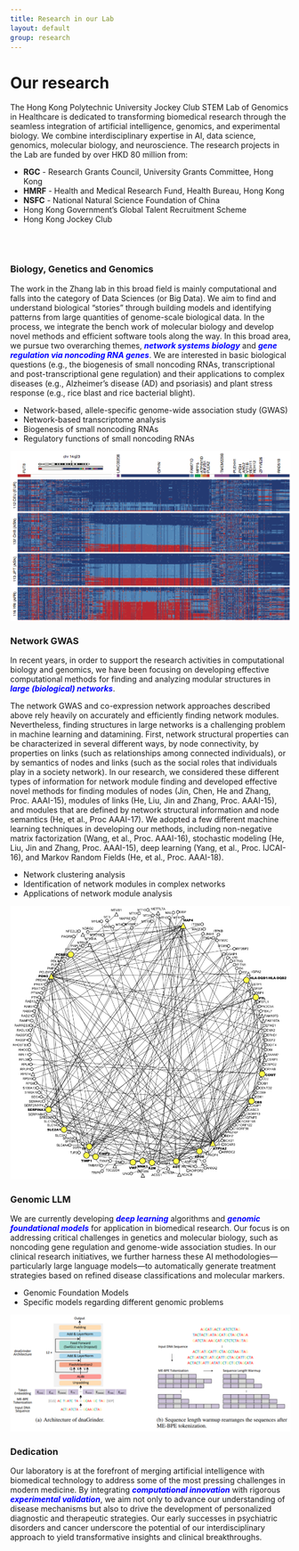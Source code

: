 ```yaml
---
title: Research in our Lab
layout: default
group: research
---
```


<div class="row">

# Our research

The Hong Kong Polytechnic University Jockey Club STEM Lab of Genomics in Healthcare is dedicated to transforming biomedical research through the seamless integration of artificial intelligence, genomics, and experimental biology. We combine interdisciplinary expertise in AI, data science, genomics, molecular biology, and neuroscience. The research projects in the Lab are funded by over HKD 80 million from:
- **RGC** - Research Grants Council, University Grants Committee, Hong Kong
- **HMRF** - Health and Medical Research Fund, Health Bureau, Hong Kong
- **NSFC** - National Natural Science Foundation of China
- Hong Kong Government’s Global Talent Recruitment Scheme
- Hong Kong Jockey Club
<br>
<br>

</div>

<div class="row">

### Biology, Genetics and Genomics

<div class="col-md-12">

The work in the Zhang lab in this broad field is mainly computational and falls into the category of Data Sciences (or Big Data). We aim to find and understand biological “stories” through building models and identifying patterns from large quantities of genome-scale biological data. In the process, we integrate the bench work of molecular biology and develop novel methods and efficient software tools along the way. In this broad area, we pursue two overarching themes, **<span style="color:blue; font-weight:bold; font-style:italic;">network systems biology</span>** and **<span style="color:blue; font-weight:bold; font-style:italic;">gene regulation via noncoding RNA genes</span>**. We are interested in basic biological questions (e.g., the biogenesis of small noncoding RNAs, transcriptional and post-transcriptional gene regulation) and their applications to complex diseases (e.g., Alzheimer’s disease (AD) and psoriasis) and plant stress response (e.g., rice blast and rice bacterial blight).
- Network-based, allele-specific genome-wide association study (GWAS)
- Network-based transcriptome analysis
- Biogenesis of small noncoding RNAs
- Regulatory functions of small noncoding RNAs

<img class="img-fluid" src="/static/img/research/research_picture1.png" alt="qFit">

</div>

<div class="row">

### Network GWAS

<div class="col-md-12">

In recent years, in order to support the research activities in computational biology and genomics, we have been focusing on developing effective computational methods for finding and analyzing modular structures in **<span style="color:blue; font-weight:bold; font-style:italic;">large (biological) networks</span>**.

The network GWAS and co-expression network approaches described above rely heavily on accurately and efficiently finding network modules. Nevertheless, finding structures in large networks is a challenging problem in machine learning and datamining. First, network structural properties can be characterized in several different ways, by node connectivity, by properties on links (such as relationships among connected individuals), or by semantics of nodes and links (such as the social roles that individuals play in a society network). In our research, we considered these different types of information for network module finding and developed effective novel methods for finding modules of nodes (Jin, Chen, He and Zhang, Proc. AAAI-15), modules of links (He, Liu, Jin and Zhang, Proc. AAAI-15), and modules that are defined by network structural information and node semantics (He, et al., Proc AAAI-17). We adopted a few different machine learning techniques in developing our methods, including non-negative matrix factorization (Wang, et al., Proc. AAAI-16), stochastic modeling (He, Liu, Jin and Zhang, Proc. AAAI-15), deep learning (Yang, et al., Proc. IJCAI-16), and Markov Random Fields (He, et al., Proc. AAAI-18).
- Network clustering analysis
- Identification of network modules in complex networks
- Applications of network module analysis

<img class="img-fluid w-50" src="/static/img/research/research_picture3.png" alt="antibiotic">

</div>

<div class="row">

### Genomic LLM

<div class="col-md-12">

We are currently developing **<span style="color:blue; font-weight:bold; font-style:italic;">deep learning</span>** algorithms and **<span style="color:blue; font-weight:bold; font-style:italic;">genomic foundational models</span>** for application in biomedical research. Our focus is on addressing critical challenges in genetics and molecular biology, such as noncoding gene regulation and genome-wide association studies. In our clinical research initiatives, we further harness these AI methodologies—particularly large language models—to automatically generate treatment strategies based on refined disease classifications and molecular markers.
- Genomic Foundation Models
- Specific models regarding different genomic problems

<img class="img-fluid w-75" src="/static/img/research/dnagrinder.png" alt="hairball">

</div>

<div class="row">

### Dedication

<div class="col-md-12">
  
Our laboratory is at the forefront of merging artificial intelligence with biomedical technology to address some of the most pressing challenges in modern medicine. By integrating **<span style="color:blue; font-weight:bold; font-style:italic;">computational innovation</span>** with rigorous **<span style="color:blue; font-weight:bold; font-style:italic;">experimental validation</span>**, we aim not only to advance our understanding of disease mechanisms but also to drive the development of personalized diagnostic and therapeutic strategies. Our early successes in psychiatric disorders and cancer underscore the potential of our interdisciplinary approach to yield transformative insights and clinical breakthroughs.


</div>
